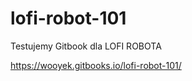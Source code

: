 # lofi-robot-101
Testujemy Gitbook dla LOFI ROBOTA 

https://wooyek.gitbooks.io/lofi-robot-101/


<div id='discourse-comments'></div>

<script type="text/javascript">
  DiscourseEmbed = { discourseUrl: 'http://discourse.kodujzklasa.pl/',
                     topicId: 268 };

  (function() {
    var d = document.createElement('script'); d.type = 'text/javascript'; d.async = true;
    d.src = DiscourseEmbed.discourseUrl + 'javascripts/embed.js';
    (document.getElementsByTagName('head')[0] || document.getElementsByTagName('body')[0]).appendChild(d);
  })();
</script>
